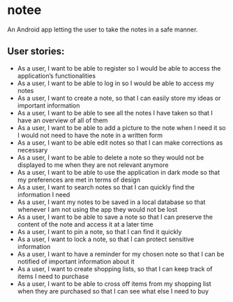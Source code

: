 # notee
An Android app letting the user to take the notes in a safe manner.

## User stories:

- As a user, I want to be able to register so I would be able to access the application’s functionalities
- As a user, I want to be able to log in so I would be able to access my notes
- As a user, I want to create a note, so that I can easily store my ideas or important information
- As a user, I want to be able to see all the notes I have taken so that I have an overview of all of them
- As a user, I want to be able to add a picture to the note when I need it so I would not need to have the note in a written form
- As a user, I want to be able edit notes so that I can make corrections as necessary
- As a user, I want to be able to delete a note so they would not be displayed to me when they are not relevant anymore
- As a user, I want to be able to use the application in dark mode so that my preferences are met in terms of design
- As a user, I want to search notes so that I can quickly find the information I need
- As a user, I want my notes to be saved in a local database so that whenever I am not using the app they would not be lost
- As a user, I want to be able to save a note so that I can preserve the content of the note and access it at a later time
- As a user, I want to pin a note, so that I can find it quickly
- As a user, I want to lock a note, so that I can protect sensitive information
- As a user, I want to have a reminder for my chosen note so that I can be notified of important information about it
- As a user, I want to create shopping lists, so that I can keep track of items I need to purchase
- As a user, I want to be able to cross off items from my shopping list when they are purchased so that I can see what else I need to buy
